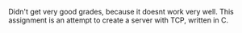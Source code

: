 Didn't get very good grades, because it doesnt work very well. 
This assignment is an attempt to create a server with TCP, written in C.
